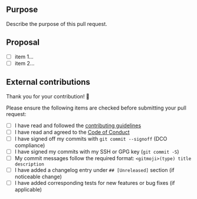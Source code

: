 ## Purpose

Describe the purpose of this pull request. 


## Proposal

- [ ] item 1...
- [ ] item 2...

## External contributions

Thank you for your contribution! 🎉  

Please ensure the following items are checked before submitting your pull request:
- [ ] I have read and followed the [contributing guidelines](https://github.com/suitenumerique/docs/blob/main/CONTRIBUTING.md)
- [ ] I have read and agreed to the [Code of Conduct](https://github.com/suitenumerique/docs/blob/main/CODE_OF_CONDUCT.md)
- [ ] I have signed off my commits with `git commit --signoff` (DCO compliance)
- [ ] I have signed my commits with my SSH or GPG key (`git commit -S`)
- [ ] My commit messages follow the required format: `<gitmoji>(type) title description`
- [ ] I have added a changelog entry under `## [Unreleased]` section (if noticeable change)
- [ ] I have added corresponding tests for new features or bug fixes (if applicable)